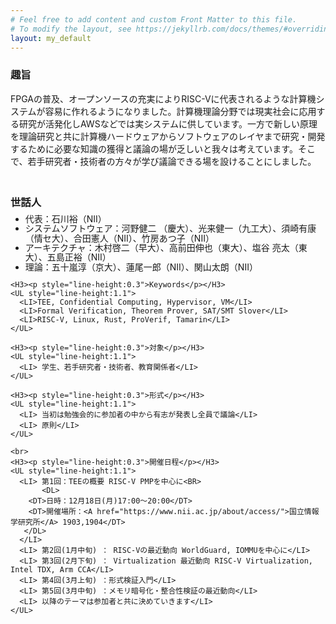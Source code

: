 ```yaml
---
# Feel free to add content and custom Front Matter to this file.
# To modify the layout, see https://jekyllrb.com/docs/themes/#overriding-theme-defaults
layout: my_default
---
```

  <main class="page-content" aria-label="Content">
    <H3>趣旨</H3>
    <p>
      FPGAの普及、オープンソースの充実によりRISC-Vに代表されるような計算機システムが容易に作れるようになりました。計算機理論分野では現実社会に応用する研究が活発化しAWSなどでは実システムに供しています。一方で新しい原理を理論研究と共に計算機ハードウェアからソフトウェアのレイヤまで研究・開発するために必要な知識の獲得と議論の場が乏しいと我々は考えています。そこで、若手研究者・技術者の方々が学び議論できる場を設けることにしました。
    </p>
    <br>
    <H3><p style="line-height:0.3">世話人</p></H3>
    <UL style="line-height:1.1">
      <LI>代表：石川裕（NII）</LI>
      <LI> システムソフトウェア：河野健二 （慶大）、光来健一（九工大）、須崎有康（情セ大）、合田憲人（NII）、竹房あつ子（NII）</LI>
      <LI> アーキテクチャ：木村啓二（早大）、高前田伸也（東大）、塩谷 亮太（東大）、五島正裕（NII）</LI>
      <LI> 理論：五十嵐淳（京大）、蓮尾一郎（NII）、関山太朗（NII）</LI>
    </UL>

    <H3><p style="line-height:0.3">Keywords</p></H3>
    <UL style="line-height:1.1">
      <LI>TEE, Confidential Computing, Hypervisor, VM</LI>
      <LI>Formal Verification, Theorem Prover, SAT/SMT Slover</LI>
      <LI>RISC-V, Linux, Rust, ProVerif, Tamarin</LI>
    </UL>

    <H3><p style="line-height:0.3">対象</p></H3>
    <UL style="line-height:1.1">
      <LI> 学生、若手研究者・技術者、教育関係者</LI>
    </UL>

    <H3><p style="line-height:0.3">形式</p></H3>
    <UL style="line-height:1.1">
      <LI> 当初は勉強会的に参加者の中から有志が発表し全員で議論</LI>
      <LI> 原則</LI>
    </UL>

    <br>
    <H3><p style="line-height:0.3">開催日程</p></H3>
    <UL style="line-height:1.1">
      <LI> 第1回：TEEの概要 RISC-V PMPを中心に<BR>
           <DL>
		<DT>日時：12月18日(月)17:00〜20:00</DT>
		<DT>開催場所：<A href="https://www.nii.ac.jp/about/access/">国立情報学研究所</A> 1903,1904</DT>
	   </DL>
      </LI>
      <LI> 第2回(1月中旬) ： RISC-Vの最近動向 WorldGuard, IOMMUを中心に</LI>
      <LI> 第3回(2月下旬) ： Virtualization 最近動向 RISC-V Virtualization, Intel TDX, Arm CCA</LI>
      <LI> 第4回(3月上旬) ：形式検証入門</LI>
      <LI> 第5回(3月中旬) ：メモリ暗号化・整合性検証の最近動向</LI>
      <LI> 以降のテーマは参加者と共に決めていきます</LI>
    </UL>

